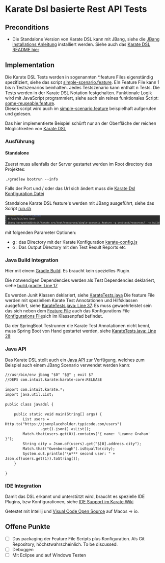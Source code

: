 # Karate Dsl basierte Rest API Tests

## Preconditions

- Die Standalone Version von Karate DSL kann mit JBang, siehe die
  [JBang installations Anleitung](https://github.com/jbangdev/jbang#installation)
  installiert werden. Siehe auch das
  [Karate DSL README hier](../jbang/README.md)

## Implementation

Die Karate DSL Tests werden in sogenannten *.feature Files eigenständig
spezifiziert, siehe das script
[simple-scenario.feature](src/test/resources/simple-scenario.feature).
EIn Feature File kann 1 bis n Testszenarios beinhalten. Jedes
Testszenario kann enthält n Tests. Die Tests werden in der Karate DSL
Notation festgehalten. Funktionale Logik wird mit JavaScript
programmiert, siehe auch ein reines funktionales Script:
[some-reuseable.feature](src/test/resources/some-reuseable.feature).  
Dieses script wird auch im
[simple-scenario.feature](src/test/resources/simple-scenario.feature)
beispielhaft aufgerufen und gelesen.

Das hier implementierte Beispiel schürft nur an der Oberfläche der
reichen Möglichkeiten von [Karate DSL](https://github.com/intuit/karate)

### Ausführung

#### Standalone

Zuerst muss allenfalls der Server gestartet werden im Root directory des
Projektes:

`./gradlew bootrun --info`

Falls der Port und / oder das Url sich ändert muss die
[Karate Dsl Konfiguration Datei](src/test/resources/karate-config.js)

Standalone Karate DSL feature's werden mit JBang ausgeführt, siehe das
Script [run.sh](run.sh)

![run.png](../karate/screenshots/run.png)

mit folgenden Parameter Optionen:

- g : das Directory mit der Karate Konfiguration
  [karate-config.js](src/test/resources/karate-config.js)
- o : Das Output
  Directory mit den Test Result Reports etc

### Java Build Integration

Hier mit einem [Gradle Build](build.gradle). Es braucht kein spezielles
Plugin.

Die notwendigen Dependencies werden als Test Dependencies deklariert,
siehe [build.gradle: Line 17](build.gradle#L17)

Es werden Junit Klassen deklariert, siehe
[KarateTests.java](src/test/java/KarateTests.java) Die feature File
werden mit speziellem Karate Test Annotationen und Hilfsklassen
ausgeführt, siehe
[KarateTests.java: Line 37](src/test/java/KarateTests.java#L37). Es muss
gewaehrleistet sein das sich neben dem
[Feature File](src/test/resources/simple-scenario.feature) auch das
Konfigurations File
[Konfigurations File](src/test/resources/karate-config.js)sich im
Klassenpfad befindet.

Da der SpringBoot Testrunner die Karate Test Annotationen nicht kennt,
muss Spring Boot von Hand gestartet werden, siehe
[KarateTests.java: Line 28](src/test/java/KarateTests.java#L28)

### Java API

Das Karate DSL stellt auch ein
[Java API](https://github.com/intuit/karate#java-api) zur Verfügung,
welches zum Beispiel auch einem JBang Scenario verwendet werden kann:

```
///usr/bin/env jbang "$0" "$@" ; exit $? 
//DEPS com.intuit.karate:karate-core:RELEASE

import com.intuit.karate.*;
import java.util.List;

public class javadsl {

    public static void main(String[] args) {
        List users = Http.to("https://jsonplaceholder.typicode.com/users")
                .get().json().asList();
        Match.that(users.get(0)).contains("{ name: 'Leanne Graham' }");
        String city = Json.of(users).get("$[0].address.city");
        Match.that("Gwenborough").isEqualTo(city);
        System.out.println("\n*** second user: " + Json.of(users.get(1)).toString());
    }

}
```
### IDE Integration

Damit das DSL erkannt und unterstützt wird, braucht es spezielle IDE
Plugins, bzw Konfigurationen, siehe [IDE Support
im Karate Wiki](https://github.com/intuit/karate/wiki/IDE-Support)

Getestet mit Intellij und
[Visual Code Open Source](https://github.com/microsoft/vscode) auf Macos
=> io.

## Offene Punkte

- [ ] Das packaging der Feature File Scripts plus Konfiguration. Als Git
      Repository, höchstwahrscheinlich. To be discussed.
- [ ] Debuggen
- [ ] Mit Eclipse und auf Windows Testen
